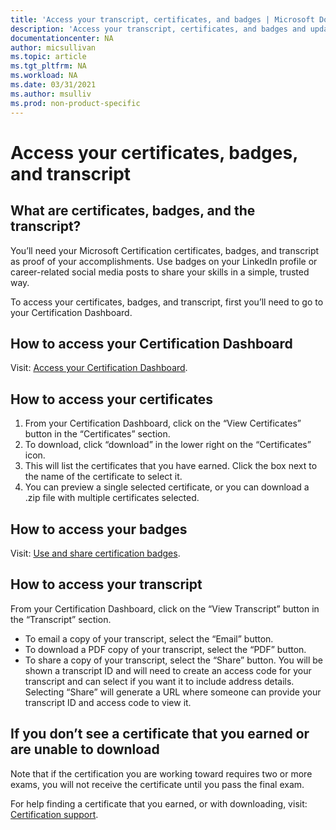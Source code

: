 ```yaml
---
title: 'Access your transcript, certificates, and badges | Microsoft Docs'
description: 'Access your transcript, certificates, and badges and update' 
documentationcenter: NA 
author: micsullivan
ms.topic: article
ms.tgt_pltfrm: NA
ms.workload: NA
ms.date: 03/31/2021
ms.author: msulliv
ms.prod: non-product-specific
---
```

# Access your certificates, badges, and transcript

## What are certificates, badges, and the transcript?

You’ll need your Microsoft Certification certificates, badges, and transcript as proof of your accomplishments. Use badges on your LinkedIn profile or career-related social media posts to share your skills in a simple, trusted way.

To access your certificates, badges, and transcript, first you’ll need to go to your Certification Dashboard.

## How to access your Certification Dashboard

Visit: [Access your Certification Dashboard](/learn/certifications/access-certification-dashboard).

## How to access your certificates

1. From your Certification Dashboard, click on the “View Certificates” button in the “Certificates” section.
2. To download, click “download” in the lower right on the “Certificates” icon.
3. This will list the certificates that you have earned. Click the box next to the name of the certificate to select it.
4. You can preview a single selected certificate, or you can download a .zip file with multiple certificates selected.

## How to access your badges

Visit: [Use and share certification badges](/learn/certifications/badges).

## How to access your transcript

From your Certification Dashboard, click on the “View Transcript” button in the “Transcript” section.

- To email a copy of your transcript, select the “Email” button. 
- To download a PDF copy of your transcript, select the “PDF” button. 
- To share a copy of your transcript, select the “Share” button. You will be shown a transcript ID and will need to create an access code for your transcript and can select if you want it to include address details. Selecting “Share” will generate a URL where someone can provide your transcript ID and access code to view it.

## If you don’t see a certificate that you earned or are unable to download

Note that if the certification you are working toward requires two or more exams, you will not receive the certificate until you pass the final exam.

For help finding a certificate that you earned, or with downloading, visit: [Certification support](/learn/certifications/help).
